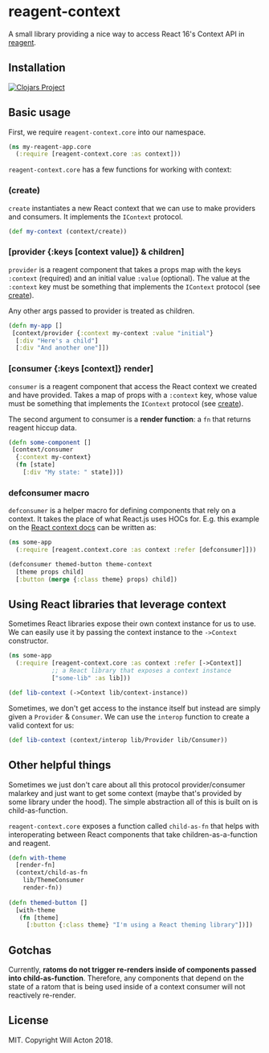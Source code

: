 # reagent-context

A small library providing a nice way to access React 16's Context API in
[reagent](https://github.com/reagent-project/reagent).

## Installation

[![Clojars Project](https://img.shields.io/clojars/v/lilactown/reagent-context.svg)](https://clojars.org/lilactown/reagent-context)

## Basic usage

First, we require `reagent-context.core` into our namespace.

```clojure
(ns my-reagent-app.core
  (:require [reagent-context.core :as context]))
```

`reagent-context.core` has a few functions for working with context:

### (create)

`create` instantiates a new React context that we can use to make providers
and consumers. It implements the `IContext` protocol.

```clojure
(def my-context (context/create))
```

### [provider {:keys [context value]} & children] 

`provider` is a reagent component that takes a props map with the keys
`:context` (required) and an initial value `:value` (optional). The value at the
`:context` key must be something that implements the `IContext` protocol
(see [create](#create)).

Any other args passed to provider is treated as children.

```clojure
(defn my-app []
 [context/provider {:context my-context :value "initial"}
  [:div "Here's a child"]
  [:div "And another one"]])
```

### [consumer {:keys [context]} render]

`consumer` is a reagent component that access the React context we created
and have provided. Takes a map of props with a `:context` key, whose value must
be something that implements the `IContext` protocol (see [create](#create)).

The second argument to consumer is a **render function**: a `fn` that returns
reagent hiccup data.

```clojure
(defn some-component []
 [context/consumer
  {:context my-context}
  (fn [state]
    [:div "My state: " state])])
```

### defconsumer macro

`defconsumer` is a helper macro for defining components that rely on a context.
It takes the place of what React.js uses HOCs for. E.g. this example on the
[React context docs](https://reactjs.org/docs/context.html#consuming-context-with-a-hoc)
can be written as:

```clojure
(ns some-app
  (:require [reagent.context.core :as context :refer [defconsumer]]))

(defconsumer themed-button theme-context
  [theme props child]
  [:button (merge {:class theme} props) child])
```


## Using React libraries that leverage context

Sometimes React libraries expose their own context instance for us to use. We
can easily use it by passing the context instance to the `->Context` constructor.

```clojure
(ns some-app
  (:require [reagent-context.core :as context :refer [->Context]]
            ;; a React library that exposes a context instance
            ["some-lib" :as lib]))

(def lib-context (->Context lib/context-instance))
```

Sometimes, we don't get access to the instance itself but instead are simply
given a `Provider` & `Consumer`. We can use the `interop` function to create a
valid context for us:

```clojure
(def lib-context (context/interop lib/Provider lib/Consumer))
```

## Other helpful things

Sometimes we just don't care about all this protocol provider/consumer malarkey
and just want to get some context (maybe that's provided by some library under
the hood). The simple abstraction all of this is built on is child-as-function.

`reagent-context.core` exposes a function called `child-as-fn` that helps with
interoperating between React components that take children-as-a-function and
reagent.

```clojure
(defn with-theme
  [render-fn]
  (context/child-as-fn
    lib/ThemeConsumer
    render-fn))
    
(defn themed-button []
  [with-theme
   (fn [theme]
     [:button {:class theme} "I'm using a React theming library"])])
```

## Gotchas

Currently, **ratoms do not trigger re-renders inside of components passed into
child-as-function**. Therefore, any components that depend on the state of a
ratom that is being used inside of a context consumer will not reactively
re-render.


## License

MIT. Copyright Will Acton 2018.
